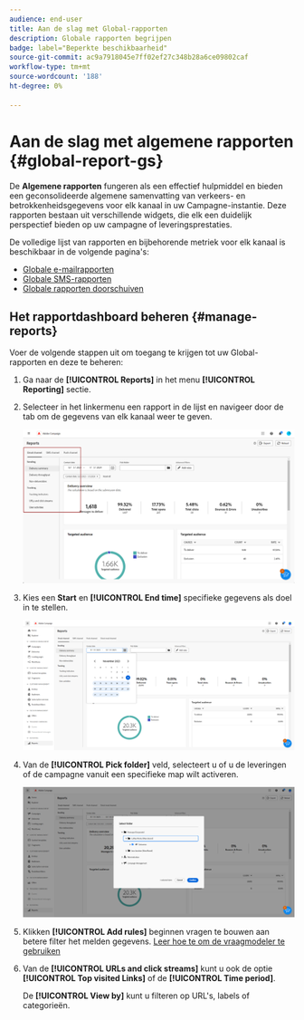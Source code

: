 ```yaml
---
audience: end-user
title: Aan de slag met Global-rapporten
description: Globale rapporten begrijpen
badge: label="Beperkte beschikbaarheid"
source-git-commit: ac9a7918045e7ff02ef27c348b28a6ce09802caf
workflow-type: tm+mt
source-wordcount: '188'
ht-degree: 0%

---
```



# Aan de slag met algemene rapporten {#global-report-gs}

De **Algemene rapporten** fungeren als een effectief hulpmiddel en bieden een geconsolideerde algemene samenvatting van verkeers- en betrokkenheidsgegevens voor elk kanaal in uw Campagne-instantie. Deze rapporten bestaan uit verschillende widgets, die elk een duidelijk perspectief bieden op uw campagne of leveringsprestaties.

De volledige lijst van rapporten en bijbehorende metriek voor elk kanaal is beschikbaar in de volgende pagina&#39;s:

* [Globale e-mailrapporten](global-report-email.md)
* [Globale SMS-rapporten](global-report-sms.md)
* [Globale rapporten doorschuiven](global-report-push.md)

## Het rapportdashboard beheren {#manage-reports}

Voer de volgende stappen uit om toegang te krijgen tot uw Global-rapporten en deze te beheren:

1. Ga naar de **[!UICONTROL Reports]** in het menu **[!UICONTROL Reporting]** sectie.

1. Selecteer in het linkermenu een rapport in de lijst en navigeer door de tab om de gegevens van elk kanaal weer te geven.

   ![](assets/global_report_manage_3.png)

1. Kies een **Start** en **[!UICONTROL End time]** specifieke gegevens als doel in te stellen.

   ![](assets/global_report_manage_1.png)

1. Van de **[!UICONTROL Pick folder]** veld, selecteert u of u de leveringen of de campagne vanuit een specifieke map wilt activeren.

   ![](assets/global_report_manage_2.png)

1. Klikken **[!UICONTROL Add rules]** beginnen vragen te bouwen aan betere filter het melden gegevens. [Leer hoe te om de vraagmodeler te gebruiken](../query/query-modeler-overview.md)

1. Van de **[!UICONTROL URLs and click streams]** kunt u ook de optie **[!UICONTROL Top visited Links]** of de **[!UICONTROL Time period]**.

   De **[!UICONTROL View by]** kunt u filteren op URL&#39;s, labels of categorieën.

